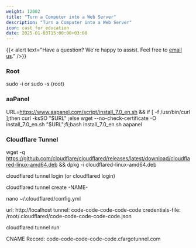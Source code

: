 ```yaml
---
weight: 12002
title: "Turn a Computer into a Web Server"
description: "Turn a Computer into a Web Server"
icon: cast_for_education
date: 2025-01-03T15:00:00+03:00
---
```


{{< alert text="Have a question? We're happy to assist. Feel free to [email us](mailto:support@highereduspot.com)." />}}

### Root

sudo -i or sudo -s (root)

### aaPanel
URL=https://www.aapanel.com/script/install_7.0_en.sh && if [ -f /usr/bin/curl ];then curl -ksSO "$URL" ;else wget --no-check-certificate -O install_7.0_en.sh "$URL";fi;bash install_7.0_en.sh aapanel

### Cloudflare Tunnel
wget -q https://github.com/cloudflare/cloudflared/releases/latest/download/cloudflared-linux-amd64.deb && dpkg -i cloudflared-linux-amd64.deb

cloudflared tunnel login (or cloudflared login)

cloudflared tunnel create -NAME-

nano ~/.cloudflared/config.yml

url: http://localhost
tunnel: code-code-code-code-code
credentials-file: /root/.cloudflared/code-code-code-code-code.json

cloudflared tunnel run

CNAME Record: code-code-code-code-code.cfargotunnel.com